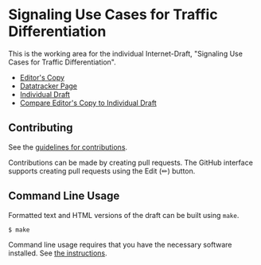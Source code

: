 # Signaling Use Cases for Traffic Differentiation

This is the working area for the individual Internet-Draft, "Signaling Use Cases for Traffic Differentiation".

* [Editor's Copy](https://danwing.github.io/signaling-use-cases/#go.draft-rwbr-tsvwg-signaling-use-cases.html)
* [Datatracker Page](https://datatracker.ietf.org/doc/draft-rwbr-tsvwg-signaling-use-cases)
* [Individual Draft](https://datatracker.ietf.org/doc/html/draft-rwbr-tsvwg-signaling-use-cases)
* [Compare Editor's Copy to Individual Draft](https://danwing.github.io/signaling-use-cases/#go.draft-rwbr-tsvwg-signaling-use-cases.diff)


## Contributing

See the
[guidelines for contributions](https://github.com/danwing/signaling-use-cases/blob/main/CONTRIBUTING.md).

Contributions can be made by creating pull requests.
The GitHub interface supports creating pull requests using the Edit (✏) button.


## Command Line Usage

Formatted text and HTML versions of the draft can be built using `make`.

```sh
$ make
```

Command line usage requires that you have the necessary software installed.  See
[the instructions](https://github.com/martinthomson/i-d-template/blob/main/doc/SETUP.md).

